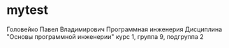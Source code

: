 # mytest
Головейко
Павел
Владимирович
Программная инженерия
Дисциплина "Основы программной инженерии"
курс 1, группа 9, подгруппа 2
